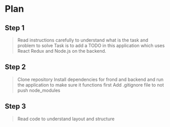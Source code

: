 # Plan

## Step 1
> Read instructions carefully to understand what is the task and problem to solve
> Task is to add a TODO in this application which uses React Redux and Node.js on the backend.

## Step 2
> Clone repository 
> Install dependencies for frond and backend and run the application to make sure it functions first 
> Add .gitignore file to not push node_modules

## Step 3
> Read code to understand layout and structure
